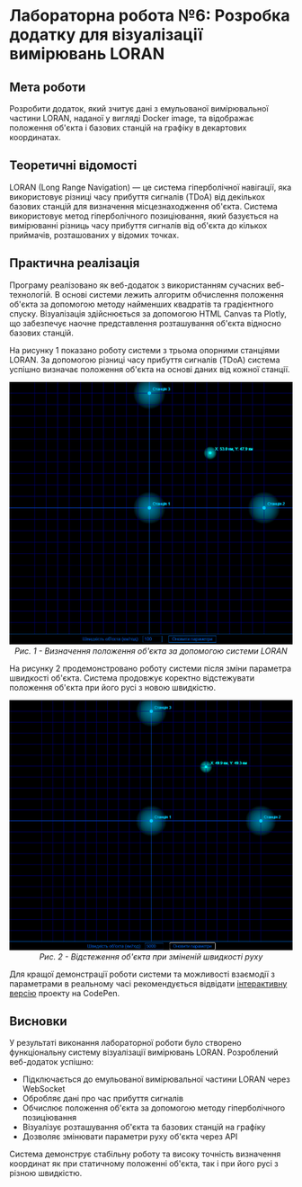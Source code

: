 # Лабораторна робота №6: Розробка додатку для візуалізації вимірювань LORAN

## Мета роботи
Розробити додаток, який зчитує дані з емульованої вимірювальної частини LORAN, наданої у вигляді Docker image, та відображає положення об'єкта і базових станцій на графіку в декартових координатах.

## Теоретичні відомості
LORAN (Long Range Navigation) — це система гіперболічної навігації, яка використовує різниці часу прибуття сигналів (TDoA) від декількох базових станцій для визначення місцезнаходження об'єкта. Система використовує метод гіперболічного позиціювання, який базується на вимірюванні різниць часу прибуття сигналів від об'єкта до кількох приймачів, розташованих у відомих точках.

## Практична реалізація
Програму реалізовано як веб-додаток з використанням сучасних веб-технологій. В основі системи лежить алгоритм обчислення положення об'єкта за допомогою методу найменших квадратів та градієнтного спуску. Візуалізація здійснюється за допомогою HTML Canvas та Plotly, що забезпечує наочне представлення розташування об'єкта відносно базових станцій.

На рисунку 1 показано роботу системи з трьома опорними станціями LORAN. За допомогою різниці часу прибуття сигналів (TDoA) система успішно визначає положення об'єкта на основі даних від кожної станції.

<p align="center">
  <img src="Screenshots/1.jpg" alt="Базова робота системи"/>
  <br>
  <em>Рис. 1 - Визначення положення об'єкта за допомогою системи LORAN</em>
</p>

На рисунку 2 продемонстровано роботу системи після зміни параметра швидкості об'єкта. Система продовжує коректно відстежувати положення об'єкта при його русі з новою швидкістю.

<p align="center">
  <img src="Screenshots/2.jpg" alt="Модифіковані параметри швидкості"/>
  <br>
  <em>Рис. 2 - Відстеження об'єкта при зміненій швидкості руху</em>
</p>

Для кращої демонстрації роботи системи та можливості взаємодії з параметрами в реальному часі рекомендується відвідати [інтерактивну версію](https://codepen.io/VolodimirProdan/full/yyBJZaj) проекту на CodePen.

## Висновки
У результаті виконання лабораторної роботи було створено функціональну систему візуалізації вимірювань LORAN. Розроблений веб-додаток успішно:
- Підключається до емульованої вимірювальної частини LORAN через WebSocket
- Обробляє дані про час прибуття сигналів
- Обчислює положення об'єкта за допомогою методу гіперболічного позиціювання
- Візуалізує розташування об'єкта та базових станцій на графіку
- Дозволяє змінювати параметри руху об'єкта через API

Система демонструє стабільну роботу та високу точність визначення координат як при статичному положенні об'єкта, так і при його русі з різною швидкістю.

